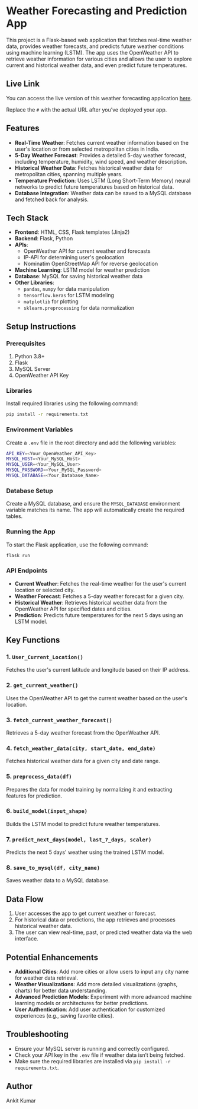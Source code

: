 # Weather Forecasting and Prediction App

This project is a Flask-based web application that fetches real-time weather data, provides weather forecasts, and predicts future weather conditions using machine learning (LSTM). The app uses the OpenWeather API to retrieve weather information for various cities and allows the user to explore current and historical weather data, and even predict future temperatures.

## Live Link
You can access the live version of this weather forecasting application [here](#).

Replace the `#` with the actual URL after you’ve deployed your app.

## Features

- **Real-Time Weather**: Fetches current weather information based on the user's location or from selected metropolitan cities in India.
- **5-Day Weather Forecast**: Provides a detailed 5-day weather forecast, including temperature, humidity, wind speed, and weather description.
- **Historical Weather Data**: Fetches historical weather data for metropolitan cities, spanning multiple years.
- **Temperature Prediction**: Uses LSTM (Long Short-Term Memory) neural networks to predict future temperatures based on historical data.
- **Database Integration**: Weather data can be saved to a MySQL database and fetched back for analysis.
  
## Tech Stack

- **Frontend**: HTML, CSS, Flask templates (Jinja2)
- **Backend**: Flask, Python
- **APIs**: 
  - OpenWeather API for current weather and forecasts
  - IP-API for determining user's geolocation
  - Nominatim OpenStreetMap API for reverse geolocation
- **Machine Learning**: LSTM model for weather prediction
- **Database**: MySQL for saving historical weather data
- **Other Libraries**: 
  - `pandas`, `numpy` for data manipulation
  - `tensorflow.keras` for LSTM modeling
  - `matplotlib` for plotting
  - `sklearn.preprocessing` for data normalization

## Setup Instructions

### Prerequisites

1. Python 3.8+
2. Flask
3. MySQL Server
4. OpenWeather API Key

### Libraries

Install required libraries using the following command:

```bash
pip install -r requirements.txt
```

### Environment Variables

Create a `.env` file in the root directory and add the following variables:

```bash
API_KEY=<Your_OpenWeather_API_Key>
MYSQL_HOST=<Your_MySQL_Host>
MYSQL_USER=<Your_MySQL_User>
MYSQL_PASSWORD=<Your_MySQL_Password>
MYSQL_DATABASE=<Your_Database_Name>
```

### Database Setup

Create a MySQL database, and ensure the `MYSQL_DATABASE` environment variable matches its name. The app will automatically create the required tables.

### Running the App

To start the Flask application, use the following command:

```bash
flask run
```

### API Endpoints

- **Current Weather**: Fetches the real-time weather for the user's current location or selected city.
- **Weather Forecast**: Fetches a 5-day weather forecast for a given city.
- **Historical Weather**: Retrieves historical weather data from the OpenWeather API for specified dates and cities.
- **Prediction**: Predicts future temperatures for the next 5 days using an LSTM model.

## Key Functions

### 1. `User_Current_Location()`
Fetches the user's current latitude and longitude based on their IP address.

### 2. `get_current_weather()`
Uses the OpenWeather API to get the current weather based on the user's location.

### 3. `fetch_current_weather_forecast()`
Retrieves a 5-day weather forecast from the OpenWeather API.

### 4. `fetch_weather_data(city, start_date, end_date)`
Fetches historical weather data for a given city and date range.

### 5. `preprocess_data(df)`
Prepares the data for model training by normalizing it and extracting features for prediction.

### 6. `build_model(input_shape)`
Builds the LSTM model to predict future weather temperatures.

### 7. `predict_next_days(model, last_7_days, scaler)`
Predicts the next 5 days' weather using the trained LSTM model.

### 8. `save_to_mysql(df, city_name)`
Saves weather data to a MySQL database.

## Data Flow

1. User accesses the app to get current weather or forecast.
2. For historical data or predictions, the app retrieves and processes historical weather data.
3. The user can view real-time, past, or predicted weather data via the web interface.

## Potential Enhancements

- **Additional Cities**: Add more cities or allow users to input any city name for weather data retrieval.
- **Weather Visualizations**: Add more detailed visualizations (graphs, charts) for better data understanding.
- **Advanced Prediction Models**: Experiment with more advanced machine learning models or architectures for better predictions.
- **User Authentication**: Add user authentication for customized experiences (e.g., saving favorite cities).

## Troubleshooting

- Ensure your MySQL server is running and correctly configured.
- Check your API key in the `.env` file if weather data isn’t being fetched.
- Make sure the required libraries are installed via `pip install -r requirements.txt`.

## Author

Ankit Kumar